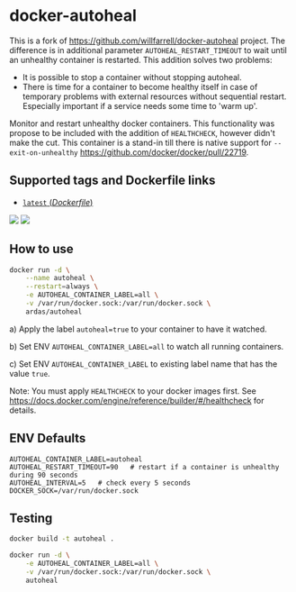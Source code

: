# docker-autoheal

This is a fork of https://github.com/willfarrell/docker-autoheal project. The difference is in additional parameter `AUTOHEAL_RESTART_TIMEOUT` to wait until an unhealthy container is restarted. This addition solves two problems:
* It is possible to stop a container without stopping autoheal.
* There is time for a container to become healthy itself in case of temporary problems with external resources without sequential restart. Especially important if a service needs some time to 'warm up'.  

Monitor and restart unhealthy docker containers. 
This functionality was propose to be included with the addition of `HEALTHCHECK`, however didn't make the cut.
This container is a stand-in till there is native support for `--exit-on-unhealthy` https://github.com/docker/docker/pull/22719.

## Supported tags and Dockerfile links
- [`latest` (*Dockerfile*)](https://github.com/ardas/docker-autoheal/blob/master/Dockerfile)

[![](https://images.microbadger.com/badges/version/willfarrell/autoheal.svg)](http://microbadger.com/images/willfarrell/autoheal "Get your own version badge on microbadger.com")  [![](https://images.microbadger.com/badges/image/willfarrell/autoheal.svg)](http://microbadger.com/images/willfarrell/autoheal "Get your own image badge on microbadger.com")

## How to use
```bash
docker run -d \
    --name autoheal \
    --restart=always \
    -e AUTOHEAL_CONTAINER_LABEL=all \
    -v /var/run/docker.sock:/var/run/docker.sock \
    ardas/autoheal
```
a) Apply the label `autoheal=true` to your container to have it watched.

b) Set ENV `AUTOHEAL_CONTAINER_LABEL=all` to watch all running containers. 

c) Set ENV `AUTOHEAL_CONTAINER_LABEL` to existing label name that has the value `true`.

Note: You must apply `HEALTHCHECK` to your docker images first. See https://docs.docker.com/engine/reference/builder/#/healthcheck for details.

## ENV Defaults
```
AUTOHEAL_CONTAINER_LABEL=autoheal
AUTOHEAL_RESTART_TIMEOUT=90   # restart if a container is unhealthy during 90 seconds
AUTOHEAL_INTERVAL=5   # check every 5 seconds
DOCKER_SOCK=/var/run/docker.sock
```

## Testing
```bash
docker build -t autoheal .

docker run -d \
    -e AUTOHEAL_CONTAINER_LABEL=all \
    -v /var/run/docker.sock:/var/run/docker.sock \
    autoheal                                                                        
```
